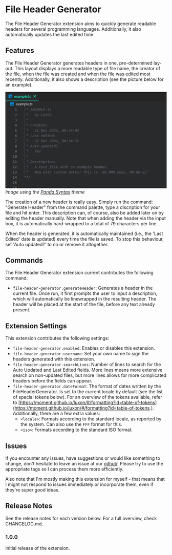 # File Header Generator

The File Header Generator extension aims to quickly generate readable headers for several programming languages. Additionally, it also automatically updates the last edited time.


## Features

The File Header Generator generates headers in one, pre-determined lay-out. This layout displays a more readable type of file name, the creator of the file, when the file was created and when the file was edited most recently. Additionally, it also shows a description (see the picture below for an example).

![Example Header](images/header_example.png)  
_Image using the [Panda Syntax](https://marketplace.visualstudio.com/items?itemName=tinkertrain.theme-panda) theme_

The creation of a new header is really easy. Simply run the command: "Generate Header" from the command palette, type a discription for your file and hit enter. This description can, of course, also be added later on by editing the header manually. Note that when adding the header via the input box, it is automatically hard-wrapped to a total of 79 characters per line.

When the header is generated, it is automatically maintained (i.e., the 'Last Edited' date is updated) every time the file is saved. To stop this behaviour, set 'Auto updated?' to no or remove it altogether.


## Commands

The File Header Generator extension current contributes the following command:

* `file-header-generator.generateHeader`: Generates a header in the current file. Once run, it first prompts the user to input a description, which will automatically be linewrapped in the resulting header. The header will be placed at the start of the file, before any text already present.


## Extension Settings

This extension contributes the following settings:

* `file-header-generator.enabled`: Enables or disables this extension.
* `file-header-generator.username`: Set your own name to sign the headers generated with this extension.
* `file-header-generator.searchLines`: Number of lines to search for the Auto Updated and Last Edited fields. More lines means more extensive search on non-updated files, but more lines allows for more complicated headers before the fields can appear.
* `file-header-generator.dateFormat`: The format of dates written by the FileHeaderGenerator. Is set to the current locale by default (see the list of special tokens below). For an overview of the tokens available, refer to [https://moment.github.io/luxon/#/formatting?id=table-of-tokens](https://moment.github.io/luxon/#/formatting?id=table-of-tokens.). Additionally, there are a few extra values:
    * `<locale>`: Formats according to the standard locale, as reported by the system. Can also use the `FFF` format for this.
    * `<iso>`: Formats according to the standard ISO format.


## Issues

If you encounter any issues, have suggestions or would like something to change, don't hesitate to leave an issue at our [github](https://github.com/The-Repo-Club/FileHeaderGenerator/issues)! Please try to use the appropriate tags so I can process them more efficiently.

Also note that I'm mostly making this extension for myself - that means that I might not respond to issues immediately or incorporate them, even if they're super good ideas.


## Release Notes

See the release notes for each version below. For a full overview, check CHANGELOG.md.

### 1.0.0

Initial release of the extension.
